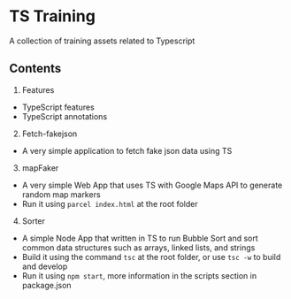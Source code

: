 # TS Training

A collection of training assets related to Typescript

## Contents

1. Features

- TypeScript features
- TypeScript annotations

2. Fetch-fakejson

- A very simple application to fetch fake json data using TS

3. mapFaker

- A very simple Web App that uses TS with Google Maps API to generate random map markers
- Run it using `parcel index.html` at the root folder

4. Sorter

- A simple Node App that written in TS to run Bubble Sort and sort common data structures such as arrays, linked lists, and strings
- Build it using the command `tsc` at the root folder, or use `tsc -w` to build and develop
- Run it using `npm start`, more information in the scripts section in package.json
